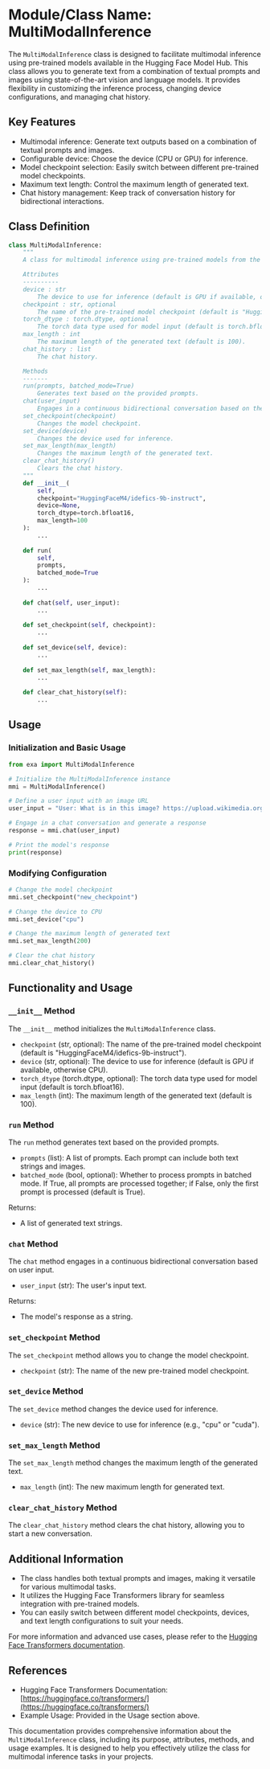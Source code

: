 # Module/Class Name: MultiModalInference

The `MultiModalInference` class is designed to facilitate multimodal inference using pre-trained models available in the Hugging Face Model Hub. This class allows you to generate text from a combination of textual prompts and images using state-of-the-art vision and language models. It provides flexibility in customizing the inference process, changing device configurations, and managing chat history.

## Key Features

- Multimodal inference: Generate text outputs based on a combination of textual prompts and images.
- Configurable device: Choose the device (CPU or GPU) for inference.
- Model checkpoint selection: Easily switch between different pre-trained model checkpoints.
- Maximum text length: Control the maximum length of generated text.
- Chat history management: Keep track of conversation history for bidirectional interactions.

## Class Definition

```python
class MultiModalInference:
    """
    A class for multimodal inference using pre-trained models from the Hugging Face Hub.

    Attributes
    ----------
    device : str
        The device to use for inference (default is GPU if available, otherwise CPU).
    checkpoint : str, optional
        The name of the pre-trained model checkpoint (default is "HuggingFaceM4/idefics-9b-instruct").
    torch_dtype : torch.dtype, optional
        The torch data type used for model input (default is torch.bfloat16).
    max_length : int
        The maximum length of the generated text (default is 100).
    chat_history : list
        The chat history.

    Methods
    -------
    run(prompts, batched_mode=True)
        Generates text based on the provided prompts.
    chat(user_input)
        Engages in a continuous bidirectional conversation based on the user input.
    set_checkpoint(checkpoint)
        Changes the model checkpoint.
    set_device(device)
        Changes the device used for inference.
    set_max_length(max_length)
        Changes the maximum length of the generated text.
    clear_chat_history()
        Clears the chat history.
    """
    def __init__(
        self,
        checkpoint="HuggingFaceM4/idefics-9b-instruct",
        device=None,
        torch_dtype=torch.bfloat16,
        max_length=100
    ):
        ...
        
    def run(
        self,
        prompts,
        batched_mode=True
    ):
        ...
    
    def chat(self, user_input):
        ...
    
    def set_checkpoint(self, checkpoint):
        ...
    
    def set_device(self, device):
        ...
    
    def set_max_length(self, max_length):
        ...
    
    def clear_chat_history(self):
        ...
```

## Usage

### Initialization and Basic Usage

```python
from exa import MultiModalInference

# Initialize the MultiModalInference instance
mmi = MultiModalInference()

# Define a user input with an image URL
user_input = "User: What is in this image? https://upload.wikimedia.org/wikipedia/commons/8/86/Id%C3%A9fix.JPG"

# Engage in a chat conversation and generate a response
response = mmi.chat(user_input)

# Print the model's response
print(response)
```

### Modifying Configuration

```python
# Change the model checkpoint
mmi.set_checkpoint("new_checkpoint")

# Change the device to CPU
mmi.set_device("cpu")

# Change the maximum length of generated text
mmi.set_max_length(200)

# Clear the chat history
mmi.clear_chat_history()
```

## Functionality and Usage

### `__init__` Method

The `__init__` method initializes the `MultiModalInference` class.

- `checkpoint` (str, optional): The name of the pre-trained model checkpoint (default is "HuggingFaceM4/idefics-9b-instruct").
- `device` (str, optional): The device to use for inference (default is GPU if available, otherwise CPU).
- `torch_dtype` (torch.dtype, optional): The torch data type used for model input (default is torch.bfloat16).
- `max_length` (int): The maximum length of the generated text (default is 100).

### `run` Method

The `run` method generates text based on the provided prompts.

- `prompts` (list): A list of prompts. Each prompt can include both text strings and images.
- `batched_mode` (bool, optional): Whether to process prompts in batched mode. If True, all prompts are processed together; if False, only the first prompt is processed (default is True).

Returns:
- A list of generated text strings.

### `chat` Method

The `chat` method engages in a continuous bidirectional conversation based on user input.

- `user_input` (str): The user's input text.

Returns:
- The model's response as a string.

### `set_checkpoint` Method

The `set_checkpoint` method allows you to change the model checkpoint.

- `checkpoint` (str): The name of the new pre-trained model checkpoint.

### `set_device` Method

The `set_device` method changes the device used for inference.

- `device` (str): The new device to use for inference (e.g., "cpu" or "cuda").

### `set_max_length` Method

The `set_max_length` method changes the maximum length of the generated text.

- `max_length` (int): The new maximum length for generated text.

### `clear_chat_history` Method

The `clear_chat_history` method clears the chat history, allowing you to start a new conversation.

## Additional Information

- The class handles both textual prompts and images, making it versatile for various multimodal tasks.
- It utilizes the Hugging Face Transformers library for seamless integration with pre-trained models.
- You can easily switch between different model checkpoints, devices, and text length configurations to suit your needs.

For more information and advanced use cases, please refer to the [Hugging Face Transformers documentation](https://huggingface.co/transformers/).

## References

- Hugging Face Transformers Documentation: [https://huggingface.co/transformers/](https://huggingface.co/transformers/)
- Example Usage: Provided in the Usage section above.

This documentation provides comprehensive information about the `MultiModalInference` class, including its purpose, attributes, methods, and usage examples. It is designed to help you effectively utilize the class for multimodal inference tasks in your projects.